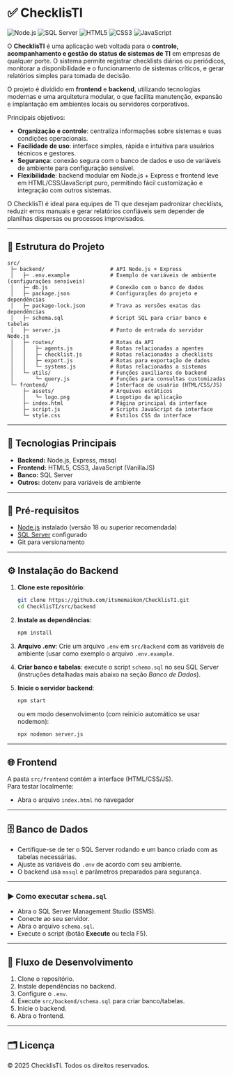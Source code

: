 # ✅ ChecklisTI

![Node.js](https://img.shields.io/badge/Node.js-18+-green)
![SQL Server](https://img.shields.io/badge/SQL%20Server-2019-blue)
![HTML5](https://img.shields.io/badge/HTML5-orange)
![CSS3](https://img.shields.io/badge/CSS3-blueviolet)
![JavaScript](https://img.shields.io/badge/JavaScript-yellow)


O **ChecklisTI** é uma aplicação web voltada para o **controle, acompanhamento e gestão do status de sistemas de TI** em empresas de qualquer porte. O sistema permite registrar checklists diários ou periódicos, monitorar a disponibilidade e o funcionamento de sistemas críticos, e gerar relatórios simples para tomada de decisão.

O projeto é dividido em **frontend** e **backend**, utilizando tecnologias modernas e uma arquitetura modular, o que facilita manutenção, expansão e implantação em ambientes locais ou servidores corporativos.

Principais objetivos:
 - **Organização e controle**: centraliza informações sobre sistemas e suas condições operacionais.
 - **Facilidade de uso**: interface simples, rápida e intuitiva para usuários técnicos e gestores.
 - **Segurança**: conexão segura com o banco de dados e uso de variáveis de ambiente para configuração sensível.
 - **Flexibilidade**: backend modular em Node.js + Express e frontend leve em HTML/CSS/JavaScript puro, permitindo fácil customização e integração com outros sistemas.

O ChecklisTI é ideal para equipes de TI que desejam padronizar checklists, reduzir erros manuais e gerar relatórios confiáveis sem depender de planilhas dispersas ou processos improvisados.

---

## 📂 Estrutura do Projeto

```
src/
 ├─ backend/                     # API Node.js + Express
 │   ├─ .env.example             # Exemplo de variáveis de ambiente (configurações sensíveis)
 │   ├─ db.js                    # Conexão com o banco de dados
 │   ├─ package.json             # Configurações do projeto e dependências
 │   ├─ package-lock.json        # Trava as versões exatas das dependências
 │   ├─ schema.sql               # Script SQL para criar banco e tabelas
 │   ├─ server.js                # Ponto de entrada do servidor Node.js
 │   ├─ routes/                  # Rotas da API
 │   │   ├─ agents.js            # Rotas relacionadas a agentes
 │   │   ├─ checklist.js         # Rotas relacionadas a checklists
 │   │   ├─ export.js            # Rotas para exportação de dados
 │   │   └─ systems.js           # Rotas relacionadas a sistemas
 │   └─ utils/                   # Funções auxiliares do backend
 │       └─ query.js             # Funções para consultas customizadas
 └─ frontend/                    # Interface do usuário (HTML/CSS/JS)
     ├─ assets/                  # Arquivos estáticos
     │   └─ logo.png             # Logotipo da aplicação
     ├─ index.html               # Página principal da interface
     ├─ script.js                # Scripts JavaScript da interface
     └─ style.css                # Estilos CSS da interface

```

---

## 🚀 Tecnologias Principais

- **Backend:** Node.js, Express, mssql  
- **Frontend:** HTML5, CSS3, JavaScript (VanillaJS)  
- **Banco:** SQL Server  
- **Outros:** dotenv para variáveis de ambiente  

---

## 🔧 Pré-requisitos

- [Node.js](https://nodejs.org/) instalado (versão 18 ou superior recomendada)  
- [SQL Server](https://www.microsoft.com/sql-server) configurado  
- Git para versionamento  

---

## ⚙️ Instalação do Backend

1. **Clone este repositório**:
   ```bash
   git clone https://github.com/itsmemaikon/ChecklisTI.git
   cd ChecklisTI/src/backend
   ```

2. **Instale as dependências**:
   ```bash
   npm install
   ```

3. **Arquivo .env**: Crie um arquivo `.env` em `src/backend` com as variáveis de ambiente (usar como exemplo o arquivo `.env.example`.  

4. **Criar banco e tabelas**: execute o script `schema.sql` no seu SQL Server (instruções detalhadas mais abaixo na seção *Banco de Dados*).

5. **Inicie o servidor backend**:
   ```bash
   npm start
   ```
   ou em modo desenvolvimento (com reinício automático se usar nodemon):
   ```bash
   npx nodemon server.js
   ```

---

## 🌐 Frontend

A pasta `src/frontend` contém a interface (HTML/CSS/JS).  
Para testar localmente:
- Abra o arquivo `index.html` no navegador  

---

## 🗄️ Banco de Dados

- Certifique-se de ter o SQL Server rodando e um banco criado com as tabelas necessárias.  
- Ajuste as variáveis do `.env` de acordo com seu ambiente.  
- O backend usa `mssql` e parâmetros preparados para segurança.

---

### ▶️ Como executar `schema.sql`
- Abra o SQL Server Management Studio (SSMS).  
- Conecte ao seu servidor.  
- Abra o arquivo `schema.sql`.  
- Execute o script (botão **Execute** ou tecla F5).

---

## 📝 Fluxo de Desenvolvimento

1. Clone o repositório.
2. Instale dependências no backend.
3. Configure o `.env`.
4. Execute `src/backend/schema.sql` para criar banco/tabelas.
5. Inicie o backend.
6. Abra o frontend.

---

## 🗂️ Licença

© 2025 ChecklisTI. Todos os direitos reservados.
